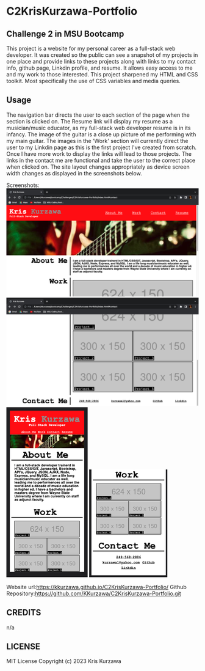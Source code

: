 # C2KrisKurzawa-Portfolio

## Challenge 2 in MSU Bootcamp

This project is a website for my personal career as a full-stack web developer. It was created so the public can see a snapshot of my projects in one place and provide links to these projects along with links to my contact info, github page, Linkdin profile, and resume. It allows easy access to me and my work to those interested. This project sharpened my HTML and CSS toolkit. Most specifically the use of CSS variables and media queries.

## Usage

The navigation bar directs the user to each section of the page when the section is clicked on. The Resume link will display my resume as a musician/music educator, as my full-stack web developer resume is in its infancy. The image of the guitar is a close up picture of me performing with my main guitar. The images in the 'Work' section will currently direct the user to my Linkdin page as this is the first project I've created from scratch. Once I have more work to display the links will lead to those projects. The links in the contact me are functional and take the user to the correct place when clicked on. The site layout changes appropriately as device screen width changes as displayed in the screenshots below.

Screenshots:
![Laptop top](https://raw.githubusercontent.com/KKurzawa/C2KrisKurzawa-Portfolio/main/Assets/images/Laptop_Top.png)
![Laptop top](https://github.com/KKurzawa/C2KrisKurzawa-Portfolio/blob/main/Assets/images/Laptop_Bottom.png?raw=true)
![Laptop top](https://github.com/KKurzawa/C2KrisKurzawa-Portfolio/blob/main/Assets/images/Mobile_Top.png?raw=true)
![Laptop top](https://github.com/KKurzawa/C2KrisKurzawa-Portfolio/blob/main/Assets/images/Mobile_Bottom.png?raw=true)

Website url:https://kkurzawa.github.io/C2KrisKurzawa-Portfolio/
Github Repository:https://github.com/KKurzawa/C2KrisKurzawa-Portfolio.git

## CREDITS

n/a

## LICENSE

MIT License
Copyright (c) 2023 Kris Kurzawa
